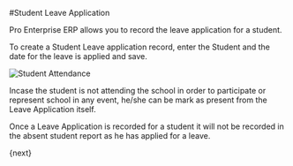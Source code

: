 <!-- add-breadcrumbs -->
#Student Leave Application 

Pro Enterprise ERP allows you to record the leave application for a student. 

To create a Student Leave application record, enter the Student and the date for the leave is applied and save.

<img class="screenshot" alt="Student Attendance" src="/docs/assets/img/schools/schedule/student-leave-application.gif">

Incase the student is not attending the school in order to participate or represent school in any event, he/she can be mark as present from the Leave Application itself. 

Once a Leave Application is recorded for a student it will not be recorded in the absent student report as he has applied for a leave. 

{next}